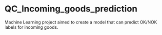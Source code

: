 # QC_Incoming_goods_prediction
Machine Learning project aimed to create a model that can predict OK/NOK labels for incoming goods.
